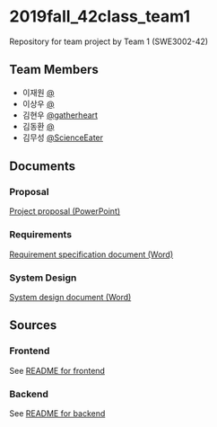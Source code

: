 # 2019fall_42class_team1
Repository for team project by Team 1 (SWE3002-42)

## Team Members
- 이재원 [@](https://github.com/jwl317)
- 이상우 [@](https://github.com/)
- 김현우 [@gatherheart](https://github.com/gatherheart)
- 김동환 [@](https://github.com/)
- 김무성 [@ScienceEater](https://github.com/scienceeater)

## Documents

### Proposal
[Project proposal (PowerPoint)](docs/Proposal.pptx)

### Requirements
[Requirement specification document (Word)](docs/)

### System Design
[System design document (Word)](docs/)

## Sources

### Frontend
See [README for frontend](src/Frontend/README.md)

### Backend
See [README for backend](src/Backend/README.md)
